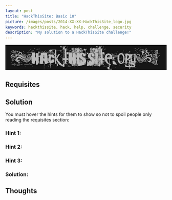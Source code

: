 ```yaml
---
layout: post
title: "HackThisSite: Basic 10"
picture: /images/posts/2014-XX-XX-HackThisSite_logo.jpg
keywords: hackthissite, hack, help, challenge, security
description: "My solution to a HackThisSite challenge!"
---
```


![hackthissitelogo](/images/posts/2014-XX-XX-HackThisSite_logo.jpg "HackThisSite logo")



<!--more-->

## Requisites




## Solution

You must hover the hints for them to show so not to spoil people only reading the requisites section:

<h3 class="spoiler">Hint 1: <span></span></h3>
<h3 class="spoiler">Hint 2: <span></span></h3>
<h3 class="spoiler">Hint 3: <span></span></h3>
<h3 class="spoiler">Solution: <span></span></h3>


## Thoughts


